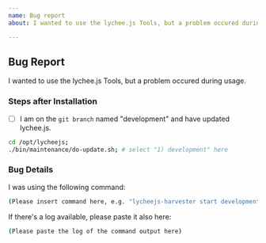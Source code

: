 ```yaml
---
name: Bug report
about: I wanted to use the lychee.js Tools, but a problem occured during usage.

---
```


## Bug Report

I wanted to use the lychee.js Tools,
but a problem occured during usage.


### Steps after Installation

- [ ] I am on the `git branch` named "development" and have updated lychee.js.

```bash
cd /opt/lycheejs;
./bin/maintenance/do-update.sh; # select "1) development" here
```


### Bug Details

I was using the following command:

```bash
(Please insert command here, e.g. "lycheejs-harvester start development;")
```

If there's a log available, please paste it also here:

```bash
(Please paste the log of the command output here)
```
